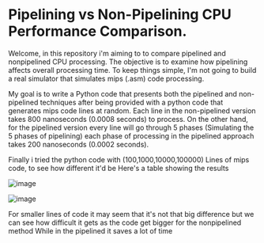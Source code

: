 # Pipelining vs Non-Pipelining CPU Performance Comparison.

Welcome, in this repository i'm aiming to to compare pipelined and nonpipelined CPU processing.
The objective is to examine how pipelining affects overall processing time.
To keep things simple, I'm not going to build a real simulator that simulates mips (.asm) code processing.


My goal is to write a Python code that presents both the pipelined and non-pipelined techniques after being provided with a python code that generates mips code lines at random. 
Each line in the non-pipelined version takes 800 nanoseconds (0.0008 seconds) to process. 
On the other hand, for the pipelined version every line will go through 5 phases (Simulating the 5 phases of pipelining) 
each phase of processing in the pipelined approach takes 200 nanoseconds (0.0002 seconds).


Finally i tried the python code with (100,1000,10000,100000) Lines of mips code, to see how different it'd be
Here's a table showing the results

![image](https://github.com/oAmadu/Pipelining-Comparison/assets/90242708/e7bbe89e-9f1b-49ca-a908-11451c44c323)

![image](https://github.com/oAmadu/Pipelining-Comparison/assets/90242708/db522169-3c0a-4710-b622-8fe3ae25928f)

For smaller lines of code it may seem that it's not that big difference
but we can see how difficult it gets as the code get bigger for the nonpipelined method
While in the pipelined it saves a lot of time
